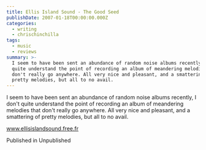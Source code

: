 ```yaml
---
title: Ellis Island Sound - The Good Seed
publishDate: 2007-01-18T00:00:00.000Z
categories:
  - writing
  - chrischinchilla
tags:
  - music
  - reviews
summary: >-
  I seem to have been sent an abundance of random noise albums recently, I don't
  quite understand the point of recording an album of meandering melodies that
  don't really go anywhere. All very nice and pleasant, and a smattering of
  pretty melodies, but all to no avail.
---
```


I seem to have been sent an abundance of random noise albums recently, I don't quite understand the point of recording an album of meandering melodies that don't really go anywhere. All very nice and pleasant, and a smattering of pretty melodies, but all to no avail.

<a href='https://www.ellisislandsound.free.fr' target='_blank'>www.ellisislandsound.free.fr</a>

Published in Unpublished
